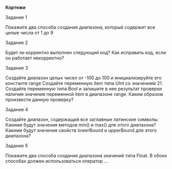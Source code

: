**Кортежи**

Задание 1

Покажите два способа создания диапазона, который содержит все целые числа от 1 до 9

Задание 2

Будет ли корректно выполнен следующий код? Как исправить код, если он работает некорректно?

Задание 3

Создайте диапазон целых чисел от -100 до 100 и инициализируйте его константе range
Создайте переменную item типа UInt со значением 21.
Создайте переменную типа Bool и запишите в нее результат проверки наличия значения переменной item в диапазоне range. Каким образом произвести данную проверку?

Задание 4

Создайте диапазон, содержащий все заглавные латинские символы.
Какими будут значения методов min() и max() для этого диапазона?
Какими будут значения свойств lowerBound и upperBound для этого диапазона?

Задание 5

Покажите два способа создания диапазона значений типа Float. В обоих способах должен использоваться оператор ...
